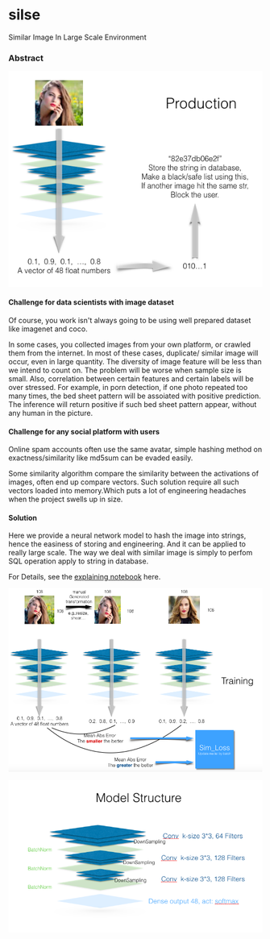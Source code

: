 # silse
Similar Image In Large Scale Environment

### Abstract

![Production Structure](https://github.com/raynardj/silse/blob/master/img/production.png?raw=true)

#### Challenge for data scientists with image dataset

Of course, you work isn't always going to be using well prepared dataset like imagenet and coco.

In some cases, you collected images from your own platform, or crawled them from the internet. In most of these cases, duplicate/ similar image will occur, even in large quantity. The diversity of image feature will be less than we intend to count on. The problem will be worse when sample size is small. Also, correlation between certain features and certain labels will be over stressed. For example, in porn detection, if one photo repeated too many times, the bed sheet pattern will be assoiated with positive prediction. The inference will return positive if such bed sheet pattern appear, without any human in the picture.

#### Challenge for any social platform with users

Online spam accounts often use the same avatar, simple hashing method on exactness/similarity like md5sum can be evaded easily.

Some similarity algorithm compare the similarity between the activations of images, often end up compare vectors. Such solution require all such vectors loaded into memory.Which puts a lot of engineering headaches when the project swells up in size.

#### Solution

Here we provide a neural network model to hash the image into strings, hence the easiness of storing and engineering. And it can be applied to really large scale. The way we deal with similar image is simply to perfom SQL operation apply to string in database.

For Details, see the [explaining notebook](https://github.com/raynardj/silse/blob/master/sim_city2_explain.ipynb) here.

![Training Structure](https://github.com/raynardj/silse/blob/master/img/training.png?raw=true)

![Model Structure](https://github.com/raynardj/silse/blob/master/img/structure.png?raw=true)